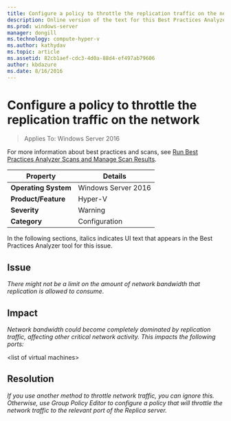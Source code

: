 ```yaml
---
title: Configure a policy to throttle the replication traffic on the network
description: Online version of the text for this Best Practices Analyzer rule.
ms.prod: windows-server
manager: dongill
ms.technology: compute-hyper-v
ms.author: kathydav
ms.topic: article
ms.assetid: 82cb1aef-cdc3-4d0a-88d4-ef497ab79606
author: kbdazure
ms.date: 8/16/2016
---
```

# Configure a policy to throttle the replication traffic on the network

>Applies To: Windows Server 2016

For more information about best practices and scans, see [Run Best Practices Analyzer Scans and Manage Scan Results](https://go.microsoft.com/fwlink/p/?LinkID=223177).  
  
|Property|Details|  
|-|-|  
|**Operating System**|Windows Server 2016|  
|**Product/Feature**|Hyper-V|  
|**Severity**|Warning|  
|**Category**|Configuration|  
  
In the following sections, italics indicates UI text that appears in the Best Practices Analyzer tool for this issue.  
  
## Issue  
*There might not be a limit on the amount of network bandwidth that replication is allowed to consume.*  
  
## Impact  
*Network bandwidth could become completely dominated by replication traffic, affecting other critical network activity. This impacts the following ports:*  
  
\<list of virtual machines>  
  
## Resolution  
*If you use another method to throttle network traffic, you can ignore this. Otherwise, use Group Policy Editor to configure a policy that will throttle the network traffic to the relevant port of the Replica server.*  
  
  


